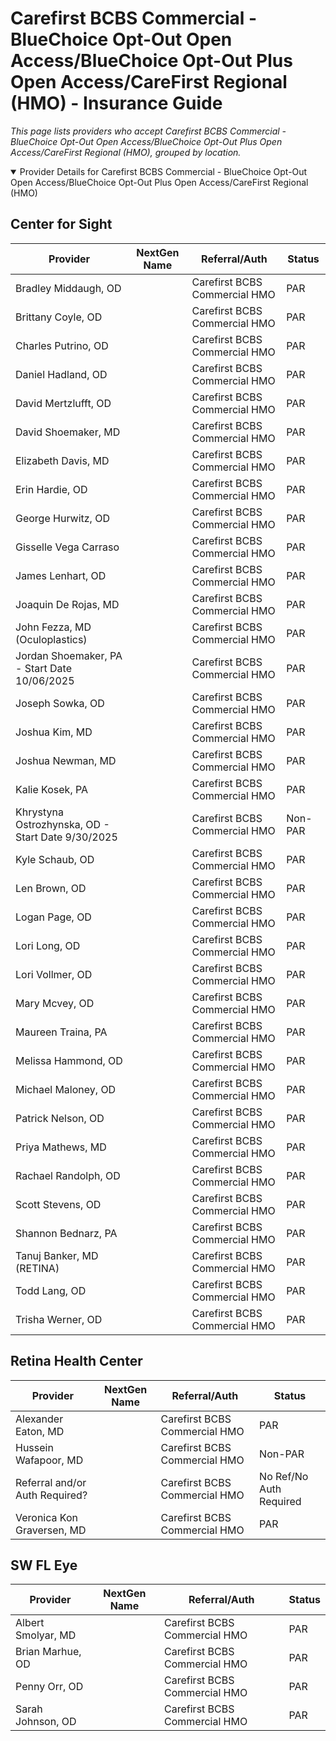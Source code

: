 # Carefirst BCBS Commercial - BlueChoice Opt-Out Open Access/BlueChoice Opt-Out Plus Open Access/CareFirst Regional (HMO) - Insurance Guide

*This page lists providers who accept Carefirst BCBS Commercial - BlueChoice Opt-Out Open Access/BlueChoice Opt-Out Plus Open Access/CareFirst Regional (HMO), grouped by location.*

<details open><summary>Provider Details for Carefirst BCBS Commercial - BlueChoice Opt-Out Open Access/BlueChoice Opt-Out Plus Open Access/CareFirst Regional (HMO)</summary>

## Center for Sight

| Provider | NextGen Name | Referral/Auth | Status |
|----------|-------------|--------------|--------|
| Bradley Middaugh, OD |  | Carefirst BCBS Commercial HMO | PAR |
| Brittany Coyle, OD |  | Carefirst BCBS Commercial HMO | PAR |
| Charles Putrino, OD |  | Carefirst BCBS Commercial HMO | PAR |
| Daniel Hadland, OD |  | Carefirst BCBS Commercial HMO | PAR |
| David Mertzlufft, OD |  | Carefirst BCBS Commercial HMO | PAR |
| David Shoemaker, MD |  | Carefirst BCBS Commercial HMO | PAR |
| Elizabeth Davis, MD |  | Carefirst BCBS Commercial HMO | PAR |
| Erin Hardie, OD |  | Carefirst BCBS Commercial HMO | PAR |
| George Hurwitz, OD |  | Carefirst BCBS Commercial HMO | PAR |
| Gisselle Vega Carraso |  | Carefirst BCBS Commercial HMO | PAR |
| James Lenhart, OD |  | Carefirst BCBS Commercial HMO | PAR |
| Joaquin De Rojas, MD |  | Carefirst BCBS Commercial HMO | PAR |
| John Fezza, MD (Oculoplastics) |  | Carefirst BCBS Commercial HMO | PAR |
| Jordan Shoemaker, PA - Start Date 10/06/2025 |  | Carefirst BCBS Commercial HMO | PAR |
| Joseph Sowka, OD |  | Carefirst BCBS Commercial HMO | PAR |
| Joshua Kim, MD |  | Carefirst BCBS Commercial HMO | PAR |
| Joshua Newman, MD |  | Carefirst BCBS Commercial HMO | PAR |
| Kalie Kosek, PA |  | Carefirst BCBS Commercial HMO | PAR |
| Khrystyna Ostrozhynska, OD - Start Date 9/30/2025 |  | Carefirst BCBS Commercial HMO | Non-PAR |
| Kyle Schaub, OD |  | Carefirst BCBS Commercial HMO | PAR |
| Len Brown, OD |  | Carefirst BCBS Commercial HMO | PAR |
| Logan Page, OD |  | Carefirst BCBS Commercial HMO | PAR |
| Lori Long, OD |  | Carefirst BCBS Commercial HMO | PAR |
| Lori Vollmer, OD |  | Carefirst BCBS Commercial HMO | PAR |
| Mary Mcvey, OD |  | Carefirst BCBS Commercial HMO | PAR |
| Maureen Traina, PA |  | Carefirst BCBS Commercial HMO | PAR |
| Melissa Hammond, OD |  | Carefirst BCBS Commercial HMO | PAR |
| Michael Maloney, OD |  | Carefirst BCBS Commercial HMO | PAR |
| Patrick Nelson, OD |  | Carefirst BCBS Commercial HMO | PAR |
| Priya Mathews, MD |  | Carefirst BCBS Commercial HMO | PAR |
| Rachael Randolph, OD |  | Carefirst BCBS Commercial HMO | PAR |
| Scott Stevens, OD |  | Carefirst BCBS Commercial HMO | PAR |
| Shannon Bednarz, PA |  | Carefirst BCBS Commercial HMO | PAR |
| Tanuj Banker, MD (RETINA) |  | Carefirst BCBS Commercial HMO | PAR |
| Todd Lang, OD |  | Carefirst BCBS Commercial HMO | PAR |
| Trisha Werner, OD |  | Carefirst BCBS Commercial HMO | PAR |

## Retina Health Center

| Provider | NextGen Name | Referral/Auth | Status |
|----------|-------------|--------------|--------|
| Alexander Eaton, MD |  | Carefirst BCBS Commercial HMO | PAR |
| Hussein Wafapoor, MD |  | Carefirst BCBS Commercial HMO | Non-PAR |
| Referral and/or Auth Required? |  | Carefirst BCBS Commercial HMO | No Ref/No Auth Required |
| Veronica Kon Graversen, MD |  | Carefirst BCBS Commercial HMO | PAR |

## SW FL Eye

| Provider | NextGen Name | Referral/Auth | Status |
|----------|-------------|--------------|--------|
| Albert Smolyar, MD |  | Carefirst BCBS Commercial HMO | PAR |
| Brian Marhue, OD |  | Carefirst BCBS Commercial HMO | PAR |
| Penny Orr, OD |  | Carefirst BCBS Commercial HMO | PAR |
| Sarah Johnson, OD |  | Carefirst BCBS Commercial HMO | PAR |

</details>

